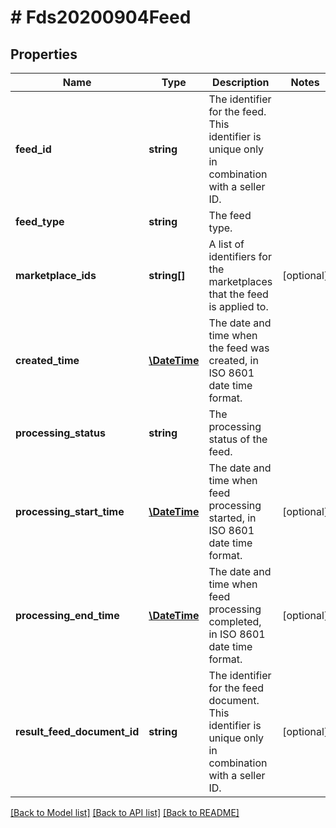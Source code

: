# # Fds20200904Feed

## Properties

Name | Type | Description | Notes
------------ | ------------- | ------------- | -------------
**feed_id** | **string** | The identifier for the feed. This identifier is unique only in combination with a seller ID. |
**feed_type** | **string** | The feed type. |
**marketplace_ids** | **string[]** | A list of identifiers for the marketplaces that the feed is applied to. | [optional]
**created_time** | [**\DateTime**](\DateTime.md) | The date and time when the feed was created, in ISO 8601 date time format. |
**processing_status** | **string** | The processing status of the feed. |
**processing_start_time** | [**\DateTime**](\DateTime.md) | The date and time when feed processing started, in ISO 8601 date time format. | [optional]
**processing_end_time** | [**\DateTime**](\DateTime.md) | The date and time when feed processing completed, in ISO 8601 date time format. | [optional]
**result_feed_document_id** | **string** | The identifier for the feed document. This identifier is unique only in combination with a seller ID. | [optional]

[[Back to Model list]](../../README.md#models) [[Back to API list]](../../README.md#endpoints) [[Back to README]](../../README.md)
